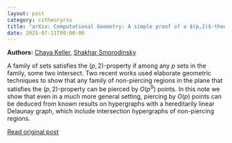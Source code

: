 ```yaml
---
layout: post
category: cstheoryrss
title: "arXiv: Computational Geometry: A simple proof of a $(p,2)$-theorem for non-piercing regions"
date: 2025-07-11T00:00:00
---
```


**Authors:** [Chaya Keller](https://dblp.uni-trier.de/search?q=Chaya+Keller), [Shakhar Smorodinsky](https://dblp.uni-trier.de/search?q=Shakhar+Smorodinsky)

A family of sets satisfies the $(p,2)$-property if among any $p$ sets in the
family, some two intersect. Two recent works used elaborate geometric
techniques to show that any family of non-piercing regions in the plane that
satisfies the $(p,2)$-property can be pierced by $O(p^9)$ points. In this note
we show that even in a much more general setting, piercing by $O(p)$ points can
be deduced from known results on hypergraphs with a hereditarily linear
Delaunay graph, which include intersection hypergraphs of non-piercing regions.

[Read original post](http://arxiv.org/abs/2507.07269v1)
